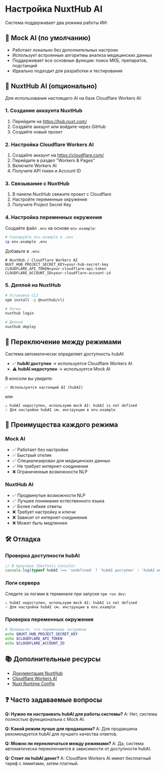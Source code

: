 # Настройка NuxtHub AI

Система поддерживает два режима работы ИИ:

## 🤖 Mock AI (по умолчанию)
- Работает локально без дополнительных настроек
- Использует встроенные алгоритмы анализа медицинских данных
- Поддерживает все основные функции: поиск МКБ, препаратов, подстанций
- Идеально подходит для разработки и тестирования

## 🚀 NuxtHub AI (опционально)
Для использования настоящего AI на базе Cloudflare Workers AI:

### 1. Создание аккаунта NuxtHub
1. Перейдите на https://hub.nuxt.com/
2. Создайте аккаунт или войдите через GitHub
3. Создайте новый проект

### 2. Настройка Cloudflare Workers AI
1. Создайте аккаунт на https://cloudflare.com/
2. Перейдите в раздел "Workers & Pages"
3. Включите Workers AI
4. Получите API токен и Account ID

### 3. Связывание с NuxtHub
1. В панели NuxtHub свяжите проект с Cloudflare
2. Настройте переменные окружения
3. Получите Project Secret Key

### 4. Настройка переменных окружения
Создайте файл `.env` на основе `env.example`:

```bash
# Скопируйте env.example в .env
cp env.example .env
```

Добавьте в `.env`:
```env
# NuxtHub / Cloudflare Workers AI
NUXT_HUB_PROJECT_SECRET_KEY=your-hub-secret-key
CLOUDFLARE_API_TOKEN=your-cloudflare-api-token
CLOUDFLARE_ACCOUNT_ID=your-cloudflare-account-id
```

### 5. Деплой на NuxtHub
```bash
# Установка CLI
npm install -g @nuxthub/cli

# Логин
nuxthub login

# Деплой
nuxthub deploy
```

## 🔄 Переключение между режимами

Система автоматически определяет доступность hubAI:
- ✅ **hubAI доступен** → используется Cloudflare Workers AI
- ⚠️ **hubAI недоступен** → используется Mock AI

В консоли вы увидите:
```
✅ Используется настоящий AI (hubAI)
```
или
```
⚠️ hubAI недоступен, используем mock AI: hubAI is not defined
💡 Для настройки hubAI см. инструкции в env.example
```

## 🎯 Преимущества каждого режима

### Mock AI
- ✅ Работает без настройки
- ✅ Быстрый отклик
- ✅ Специализирован для медицинских данных
- ✅ Не требует интернет-соединения
- ❌ Ограниченные возможности NLP

### NuxtHub AI
- ✅ Продвинутые возможности NLP
- ✅ Лучшее понимание естественного языка
- ✅ Более гибкие ответы
- ❌ Требует настройку и ключи
- ❌ Зависит от интернет-соединения
- ❌ Может быть медленнее

## 🛠️ Отладка

### Проверка доступности hubAI
```javascript
// В браузере (DevTools Console)
console.log(typeof hubAI !== 'undefined' ? 'hubAI доступен' : 'hubAI недоступен')
```

### Логи сервера
Следите за логами в терминале при запуске `npm run dev`:
```
⚠️ hubAI недоступен, используем mock AI: hubAI is not defined
💡 Для настройки hubAI см. инструкции в env.example
```

### Проверка переменных окружения
```bash
# Проверьте, что переменные загружены
echo $NUXT_HUB_PROJECT_SECRET_KEY
echo $CLOUDFLARE_API_TOKEN
echo $CLOUDFLARE_ACCOUNT_ID
```

## 📚 Дополнительные ресурсы

- [Документация NuxtHub](https://hub.nuxt.com/docs)
- [Cloudflare Workers AI](https://developers.cloudflare.com/workers-ai/)
- [Nuxt Runtime Config](https://nuxt.com/docs/guide/going-further/runtime-config)

## ❓ Часто задаваемые вопросы

**Q: Нужно ли настраивать hubAI для работы системы?**
A: Нет, система полностью функциональна с Mock AI.

**Q: Какой режим лучше для продакшена?**
A: Для продакшена рекомендуется hubAI для лучшего качества ответов.

**Q: Можно ли переключаться между режимами?**
A: Да, система автоматически переключается в зависимости от доступности hubAI.

**Q: Стоит ли hubAI денег?**
A: Cloudflare Workers AI имеет бесплатный тариф с лимитами, затем платный.

